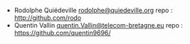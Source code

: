 * Rodolphe Quiédeville rodolphe@quiedeville.org
    repo : http://github.com/rodo
* Quentin Vallin quentin.Vallin@telecom-bretagne.eu
    repo : https://github.com/quentin9696/
